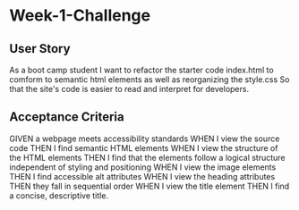 # Week-1-Challenge
## User Story
As a boot camp student
I want to refactor the starter code index.html to comform to semantic html elements as well as reorganizing the style.css
So that the site's code is easier to read and interpret for developers.

## Acceptance Criteria
GIVEN a webpage meets accessibility standards
WHEN I view the source code
THEN I find semantic HTML elements
WHEN I view the structure of the HTML elements
THEN I find that the elements follow a logical structure independent of styling and positioning
WHEN I view the image elements
THEN I find accessible alt attributes
WHEN I view the heading attributes
THEN they fall in sequential order
WHEN I view the title element
THEN I find a concise, descriptive title.
